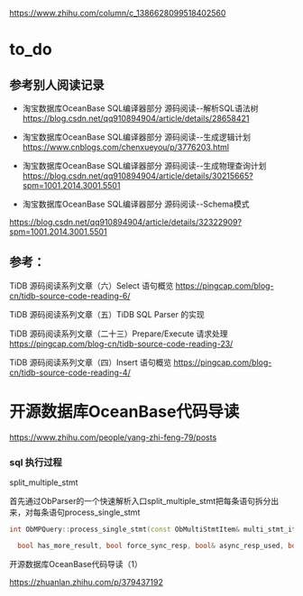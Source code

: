 https://www.zhihu.com/column/c_1386628099518402560



# to_do



## 参考别人阅读记录

- 淘宝数据库OceanBase SQL编译器部分 源码阅读--解析SQL语法树
  https://blog.csdn.net/qq910894904/article/details/28658421 
- 淘宝数据库OceanBase SQL编译器部分 源码阅读--生成逻辑计划
  https://www.cnblogs.com/chenxueyou/p/3776203.html

- 淘宝数据库OceanBase SQL编译器部分 源码阅读--生成物理查询计划
  https://blog.csdn.net/qq910894904/article/details/30215665?spm=1001.2014.3001.5501
- 淘宝数据库OceanBase SQL编译器部分 源码阅读--Schema模式

https://blog.csdn.net/qq910894904/article/details/32322909?spm=1001.2014.3001.5501

 ## 参考：

 TiDB 源码阅读系列文章（六）Select 语句概览
 https://pingcap.com/blog-cn/tidb-source-code-reading-6/

 

 TiDB 源码阅读系列文章（五）TiDB SQL Parser 的实现

 TiDB 源码阅读系列文章（二十三）Prepare/Execute 请求处理
 https://pingcap.com/blog-cn/tidb-source-code-reading-23/

 TiDB 源码阅读系列文章（四）Insert 语句概览
 https://pingcap.com/blog-cn/tidb-source-code-reading-4/



# 开源数据库OceanBase代码导读



https://www.zhihu.com/people/yang-zhi-feng-79/posts



### sql 执行过程



split_multiple_stmt

首先通过ObParser的一个快速解析入口split_multiple_stmt把每条语句拆分出来，对每条语句process_single_stmt



~~~c++
int ObMPQuery::process_single_stmt(const ObMultiStmtItem& multi_stmt_item, ObSQLSessionInfo& session,

  bool has_more_result, bool force_sync_resp, bool& async_resp_used, bool& need_disconnect)
~~~









开源数据库OceanBase代码导读（1）

https://zhuanlan.zhihu.com/p/379437192


